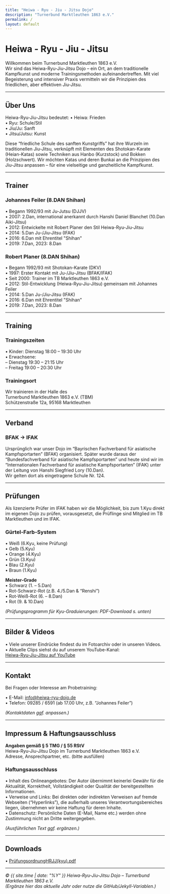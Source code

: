 ```yaml
---
title: "Heiwa - Ryu - Jiu - Jitsu Dojo"
description: "Turnerbund Marktleuthen 1863 e.V."
permalink: /
layout: default
---
```


# Heiwa - Ryu - Jiu - Jitsu  
Willkommen beim Turnerbund Marktleuthen 1863 e.V.  
Wir sind das Heiwa-Ryu-Jiu-Jitsu Dojo – ein Ort, an dem traditionelle Kampfkunst und moderne Trainingsmethoden aufeinandertreffen. Mit viel Begeisterung und intensiver Praxis vermitteln wir die Prinzipien des friedlichen, aber effektiven Jiu-Jitsu.

---

## Über Uns
Heiwa-Ryu-Jiu-Jitsu bedeutet:
• Heiwa: Frieden  
• Ryu: Schule/Stil  
• Jiu/Ju: Sanft  
• Jitsu/Jutsu: Kunst

Diese “friedliche Schule des sanften Kunstgriffs” hat ihre Wurzeln im traditionellen Jiu-Jitsu, verknüpft mit Elementen des Shotokan-Karate (Heian-Katas) sowie Techniken aus Hanbo (Kurzstock) und Bokken (Holzschwert). Wir möchten Katas und deren Bunkai an die Prinzipien des Jiu-Jitsu anpassen – für eine vielseitige und ganzheitliche Kampfkunst.

---

## Trainer
### Johannes Feiler (8.DAN Shihan)
• Begann 1992/93 mit Ju-Jutsu (DJJV)  
• 2007: 2.Dan, international anerkannt durch Hanshi Daniel Blanchet (10.Dan Aiki-Jitsu)  
• 2012: Entwickelte mit Robert Planer den Stil Heiwa-Ryu-Jiu-Jitsu  
• 2014: 5.Dan Ju-/Jiu-Jitsu (IFAK)  
• 2016: 6.Dan mit Ehrentitel "Shihan"  
• 2019: 7.Dan, 2023: 8.Dan  

### Robert Planer (8.DAN Shihan)  
• Begann 1992/93 mit Shotokan-Karate (DKV)  
• 1997: Erster Kontakt mit Ju-/Jiu-Jitsu (BFAK/IFAK)  
• Seit 2000: Trainer im TB Marktleuthen 1863 e.V.  
• 2012: Stil-Entwicklung (Heiwa-Ryu-Jiu-Jitsu) gemeinsam mit Johannes Feiler  
• 2014: 5.Dan Ju-/Jiu-Jitsu (IFAK)  
• 2016: 6.Dan mit Ehrentitel "Shihan"  
• 2019: 7.Dan, 2023: 8.Dan  

---

## Training
### Trainingszeiten
• Kinder: Dienstag 18:00 – 19:30 Uhr  
• Erwachsene:  
  – Dienstag 19:30 – 21:15 Uhr  
  – Freitag 19:00 – 20:30 Uhr  

### Trainingsort
Wir trainieren in der Halle des  
Turnerbund Marktleuthen 1863 e.V. (TBM)  
Schützenstraße 12a, 95168 Marktleuthen  

---

## Verband
### BFAK → IFAK  
Ursprünglich war unser Dojo im “Bayrischen Fachverband für asiatische Kampfsportarten” (BFAK) organisiert. Später wurde daraus der “Bundesfachverband für asiatische Kampfsportarten” und heute sind wir im “Internationalen Fachverband für asiatische Kampfsportarten” (IFAK) unter der Leitung von Hanshi Siegfried Lory (10.Dan).  
Wir gelten dort als eingetragene Schule Nr. 124.

---

## Prüfungen
Als lizenzierte Prüfer im IFAK haben wir die Möglichkeit, bis zum 1.Kyu direkt im eigenen Dojo zu prüfen, vorausgesetzt, die Prüflinge sind Mitglied im TB Marktleuthen und im IFAK.

### Gürtel-Farb-System
• Weiß (6.Kyu, keine Prüfung)  
• Gelb (5.Kyu)  
• Orange (4.Kyu)  
• Grün (3.Kyu)  
• Blau (2.Kyu)  
• Braun (1.Kyu)  

**Meister-Grade**  
• Schwarz (1. – 5.Dan)  
• Rot-Schwarz-Rot (z.B. 4./5.Dan & “Renshi”)  
• Rot-Weiß-Rot (6. – 8.Dan)  
• Rot (9. & 10.Dan)  

*(Prüfungsprogramm für Kyu-Graduierungen: PDF-Download s. unten)*

---

## Bilder & Videos
• Viele unserer Eindrücke findest du im Fotoarchiv oder in unseren Videos.  
• Aktuelle Clips siehst du auf unserem YouTube-Kanal:  
  [Heiwa-Ryu-Jiu-Jitsu auf YouTube](https://www.youtube.com/channel/UCy34rgHg0uicoFaSJ9eJQLw)

---

## Kontakt
Bei Fragen oder Interesse am Probetraining:

• E-Mail: [info@heiwa-ryu-dojo.de](mailto:info@heiwa-ryu-dojo.de)  
• Telefon: 09285 / 6591 (ab 17.00 Uhr, z.B. “Johannes Feiler”)  

*(Kontaktdaten ggf. anpassen.)*

---

## Impressum & Haftungsausschluss
**Angaben gemäß § 5 TMG / § 55 RStV**  
Heiwa-Ryu-Jiu-Jitsu Dojo im Turnerbund Marktleuthen 1863 e.V.  
Adresse, Ansprechpartner, etc. (bitte ausfüllen)  

### Haftungsausschluss
• Inhalt des Onlineangebotes: Der Autor übernimmt keinerlei Gewähr für die Aktualität, Korrektheit, Vollständigkeit oder Qualität der bereitgestellten Informationen.  
• Verweise und Links: Bei direkten oder indirekten Verweisen auf fremde Webseiten (“Hyperlinks”), die außerhalb unseres Verantwortungsbereiches liegen, übernehmen wir keine Haftung für deren Inhalte.  
• Datenschutz: Persönliche Daten (E-Mail, Name etc.) werden ohne Zustimmung nicht an Dritte weitergegeben.  

*(Ausführlichen Text ggf. ergänzen.)*

---

## Downloads
• [PrüfungsordnungHRJJ(kyu).pdf](/path/to/PrüfungsordnungHRJJ_kyu.pdf)  

---

*© {{ site.time | date: "%Y" }} Heiwa-Ryu-Jiu-Jitsu Dojo – Turnerbund Marktleuthen 1863 e.V.*  
*(Ergänze hier das aktuelle Jahr oder nutze die GitHub/Jekyll-Variablen.)*
